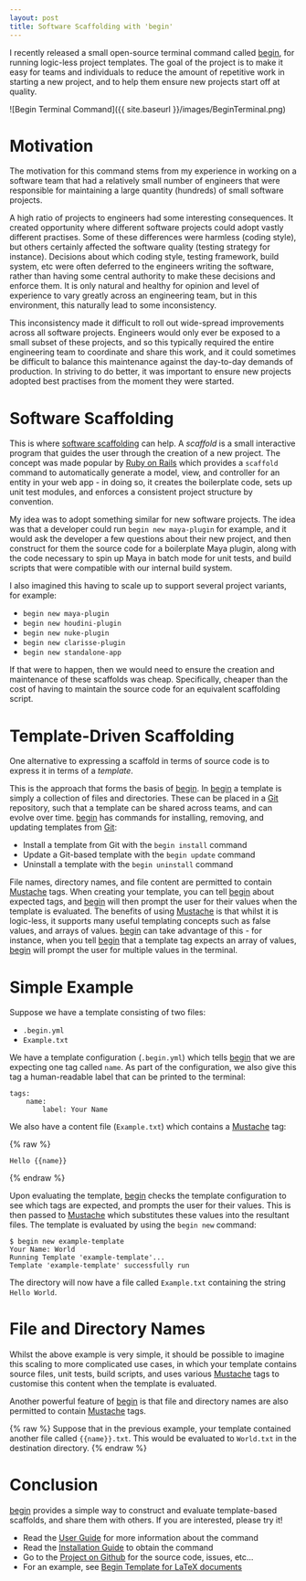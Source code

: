 ```yaml
---
layout: post
title: Software Scaffolding with 'begin'
---
```


I recently released a small open-source terminal command called [begin](https://jbrd.github.io/begin/), for running logic-less project templates. The goal of the project is to make it easy for teams and individuals to reduce the amount of repetitive work in starting a new project, and to help them ensure new projects start off at quality.

![Begin Terminal Command]({{ site.baseurl }}/images/BeginTerminal.png)

# Motivation

The motivation for this command stems from my experience in working on a software team that had a relatively small number of engineers that were responsible for maintaining a large quantity (hundreds) of small software projects.

A high ratio of projects to engineers had some interesting consequences. It created opportunity where different software projects could adopt vastly different practises. Some of these differences were harmless (coding style), but others certainly affected the software quality (testing strategy for instance). Decisions about which coding style, testing framework, build system, etc were often deferred to the engineers writing the software, rather than having some central authority to make these decisions and enforce them. It is only natural and healthy for opinion and level of experience to vary greatly across an engineering team, but in this environment, this naturally lead to some inconsistency.

This inconsistency made it difficult to roll out wide-spread improvements across all software projects. Engineers would only ever be exposed to a small subset of these projects, and so this typically required the entire engineering team to coordinate and share this work, and it could sometimes be difficult to balance this maintenance against the day-to-day demands of production. In striving to do better, it was important to ensure new projects adopted best practises from the moment they were started.

# Software Scaffolding

This is where [software scaffolding](https://en.wikipedia.org/wiki/Scaffold_(programming)) can help. A *scaffold* is a small interactive program that guides the user through the creation of a new project. The concept was made popular by [Ruby on Rails](http://rubyonrails.org) which provides a `scaffold` command to automatically generate a model, view, and controller for an entity in your web app - in doing so, it creates the boilerplate code, sets up unit test modules, and enforces a consistent project structure by convention.

My idea was to adopt something similar for new software projects. The idea was that a developer could run `begin new maya-plugin` for example, and it would ask the developer a few questions about their new project, and then construct for them the source code for a boilerplate Maya plugin, along with the code necessary to spin up Maya in batch mode for unit tests, and build scripts that were compatible with our internal build system.

I also imagined this having to scale up to support several project variants, for example:

* `begin new maya-plugin`
* `begin new houdini-plugin`
* `begin new nuke-plugin`
* `begin new clarisse-plugin`
* `begin new standalone-app`

If that were to happen, then we would need to ensure the creation and maintenance of these scaffolds was cheap. Specifically, cheaper than the cost of having to maintain the source code for an equivalent scaffolding script.

# Template-Driven Scaffolding

One alternative to expressing a scaffold in terms of source code is to express it in terms of a *template*.

This is the approach that forms the basis of [begin](https://jbrd.github.io/begin/). In [begin](https://jbrd.github.io/begin/) a template is simply a collection of files and directories. These can be placed in a [Git](https://git-scm.com) repository, such that a template can be shared across teams, and can evolve over time. [begin](https://jbrd.github.io/begin/) has commands for installing, removing, and updating templates from [Git](https://git-scm.com):

* Install a template from Git with the `begin install` command
* Update a Git-based template with the `begin update` command
* Uninstall a template with the `begin uninstall` command

File names, directory names, and file content are permitted to contain [Mustache](https://mustache.github.io) tags. When creating your template, you can tell [begin](https://jbrd.github.io/begin/) about expected tags, and [begin](https://jbrd.github.io/begin/) will then prompt the user for their values when the template is evaluated. The benefits of using [Mustache](https://mustache.github.io) is that whilst it is logic-less, it supports many useful templating concepts such as false values, and arrays of values. [begin](https://jbrd.github.io/begin/) can take advantage of this - for instance, when you tell [begin](https://jbrd.github.io/begin/) that a template tag expects an array of values, [begin](https://jbrd.github.io/begin/) will prompt the user for multiple values in the terminal.

# Simple Example

Suppose we have a template consisting of two files:

* `.begin.yml`
* `Example.txt`

We have a template configuration (`.begin.yml`) which tells [begin](https://jbrd.github.io/begin/) that we are expecting one tag called `name`. As part of the configuration, we also give this tag a human-readable label that can be printed to the terminal:

```
tags:
    name:
        label: Your Name
```

We also have a content file (`Example.txt`) which contains a [Mustache](https://mustache.github.io) tag:

{% raw %}
```
Hello {{name}}
```
{% endraw %}

Upon evaluating the template, [begin](https://jbrd.github.io/begin/) checks the template configuration to see which tags are expected, and prompts the user for their values. This is then passed to [Mustache](https://mustache.github.io) which substitutes these values into the resultant files. The template is evaluated by using the `begin new` command:

```
$ begin new example-template
Your Name: World
Running Template 'example-template'...
Template 'example-template' successfully run
```

The directory will now have a file called `Example.txt` containing the string `Hello World`.

# File and Directory Names

Whilst the above example is very simple, it should be possible to imagine this scaling to more complicated use cases, in which your template contains source files, unit tests, build scripts, and uses various [Mustache](https://mustache.github.io) tags to customise this content when the template is evaluated. 

Another powerful feature of [begin](https://jbrd.github.io/begin/) is that file and directory names are also permitted to contain [Mustache](https://mustache.github.io) tags.

{% raw %}
Suppose that in the previous example, your template contained another file called `{{name}}.txt`. This would be evaluated to `World.txt` in the destination directory.
{% endraw %}

# Conclusion

[begin](https://jbrd.github.io/begin/) provides a simple way to construct and evaluate template-based scaffolds, and share them with others. If you are interested, please try it!

* Read the [User Guide](https://jbrd.github.io/begin/) for more information about the command
* Read the [Installation Guide](https://jbrd.github.io/begin/install.html) to obtain the command
* Go to the [Project on Github](https://github.com/jbrd/begin/) for the source code, issues, etc...
* For an example, see [Begin Template for LaTeX documents](https://github.com/jbrd/begin-latex-document/)

